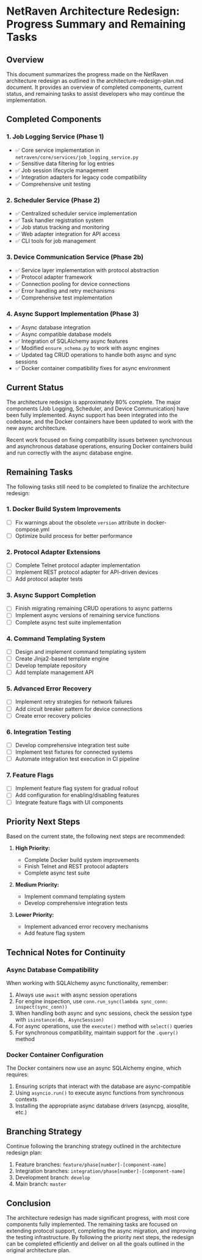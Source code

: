 # NetRaven Architecture Redesign: Progress Summary and Remaining Tasks

## Overview

This document summarizes the progress made on the NetRaven architecture redesign as outlined in the architecture-redesign-plan.md document. It provides an overview of completed components, current status, and remaining tasks to assist developers who may continue the implementation.

## Completed Components

### 1. Job Logging Service (Phase 1)
- ✅ Core service implementation in `netraven/core/services/job_logging_service.py`
- ✅ Sensitive data filtering for log entries
- ✅ Job session lifecycle management
- ✅ Integration adapters for legacy code compatibility
- ✅ Comprehensive unit testing

### 2. Scheduler Service (Phase 2)
- ✅ Centralized scheduler service implementation
- ✅ Task handler registration system
- ✅ Job status tracking and monitoring
- ✅ Web adapter integration for API access
- ✅ CLI tools for job management

### 3. Device Communication Service (Phase 2b)
- ✅ Service layer implementation with protocol abstraction
- ✅ Protocol adapter framework
- ✅ Connection pooling for device connections
- ✅ Error handling and retry mechanisms
- ✅ Comprehensive test implementation

### 4. Async Support Implementation (Phase 3)
- ✅ Async database integration
- ✅ Async compatible database models
- ✅ Integration of SQLAlchemy async features
- ✅ Modified `ensure_schema.py` to work with async engines
- ✅ Updated tag CRUD operations to handle both async and sync sessions
- ✅ Docker container compatibility fixes for async environment

## Current Status

The architecture redesign is approximately 80% complete. The major components (Job Logging, Scheduler, and Device Communication) have been fully implemented. Async support has been integrated into the codebase, and the Docker containers have been updated to work with the new async architecture.

Recent work focused on fixing compatibility issues between synchronous and asynchronous database operations, ensuring Docker containers build and run correctly with the async database engine.

## Remaining Tasks

The following tasks still need to be completed to finalize the architecture redesign:

### 1. Docker Build System Improvements
- [ ] Fix warnings about the obsolete `version` attribute in docker-compose.yml
- [ ] Optimize build process for better performance

### 2. Protocol Adapter Extensions
- [ ] Complete Telnet protocol adapter implementation
- [ ] Implement REST protocol adapter for API-driven devices
- [ ] Add protocol adapter tests

### 3. Async Support Completion
- [ ] Finish migrating remaining CRUD operations to async patterns
- [ ] Implement async versions of remaining service functions
- [ ] Complete async test suite implementation

### 4. Command Templating System
- [ ] Design and implement command templating system
- [ ] Create Jinja2-based template engine
- [ ] Develop template repository
- [ ] Add template management API

### 5. Advanced Error Recovery
- [ ] Implement retry strategies for network failures
- [ ] Add circuit breaker pattern for device connections
- [ ] Create error recovery policies

### 6. Integration Testing
- [ ] Develop comprehensive integration test suite
- [ ] Implement test fixtures for connected systems
- [ ] Automate integration test execution in CI pipeline

### 7. Feature Flags
- [ ] Implement feature flag system for gradual rollout
- [ ] Add configuration for enabling/disabling features
- [ ] Integrate feature flags with UI components

## Priority Next Steps

Based on the current state, the following next steps are recommended:

1. **High Priority:**
   - Complete Docker build system improvements
   - Finish Telnet and REST protocol adapters
   - Complete async test suite

2. **Medium Priority:**
   - Implement command templating system
   - Develop comprehensive integration tests

3. **Lower Priority:**
   - Implement advanced error recovery mechanisms
   - Add feature flag system

## Technical Notes for Continuity

### Async Database Compatibility

When working with SQLAlchemy async functionality, remember:

1. Always use `await` with async session operations
2. For engine inspection, use `conn.run_sync(lambda sync_conn: inspect(sync_conn))` 
3. When handling both async and sync sessions, check the session type with `isinstance(db, AsyncSession)`
4. For async operations, use the `execute()` method with `select()` queries
5. For synchronous compatibility, maintain support for the `.query()` method

### Docker Container Configuration

The Docker containers now use an async SQLAlchemy engine, which requires:

1. Ensuring scripts that interact with the database are async-compatible
2. Using `asyncio.run()` to execute async functions from synchronous contexts
3. Installing the appropriate async database drivers (asyncpg, aiosqlite, etc.)

## Branching Strategy

Continue following the branching strategy outlined in the architecture redesign plan:

1. Feature branches: `feature/phase[number]-[component-name]`
2. Integration branches: `integration/phase[number]-[component-name]`
3. Development branch: `develop`
4. Main branch: `master`

## Conclusion

The architecture redesign has made significant progress, with most core components fully implemented. The remaining tasks are focused on extending protocol support, completing the async migration, and improving the testing infrastructure. By following the priority next steps, the redesign can be completed efficiently and deliver on all the goals outlined in the original architecture plan. 